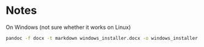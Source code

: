 # Notes

On Windows (not sure whether it works on Linux)

```sh
pandoc -f docx -t markdown windows_installer.docx -o windows_installer.qmd  --extract-media . 
```
